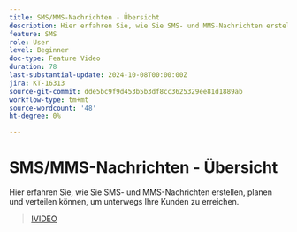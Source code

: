 ```yaml
---
title: SMS/MMS-Nachrichten - Übersicht
description: Hier erfahren Sie, wie Sie SMS- und MMS-Nachrichten erstellen, planen und verteilen können, um unterwegs Ihre Kunden zu erreichen.
feature: SMS
role: User
level: Beginner
doc-type: Feature Video
duration: 78
last-substantial-update: 2024-10-08T00:00:00Z
jira: KT-16313
source-git-commit: dde5bc9f9d453b5b3df8cc3625329ee81d1889ab
workflow-type: tm+mt
source-wordcount: '48'
ht-degree: 0%

---
```



# SMS/MMS-Nachrichten - Übersicht

Hier erfahren Sie, wie Sie SMS- und MMS-Nachrichten erstellen, planen und verteilen können, um unterwegs Ihre Kunden zu erreichen.

>[!VIDEO](https://video.tv.adobe.com/v/3432680/?learn=on)
